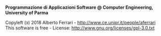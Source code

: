 **Programmazione di Applicazioni Software @ Computer Engineering, University of Parma**

Copyleft (ɔ) 2018 Alberto Ferrari - http://www.ce.unipr.it/people/aferrari  
This software is free - License: http://www.gnu.org/licenses/gpl-3.0.txt
